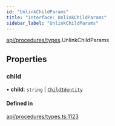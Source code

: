 ```yaml
---
id: "UnlinkChildParams"
title: "Interface: UnlinkChildParams"
sidebar_label: "UnlinkChildParams"
---
```


[api/procedures/types](../../../../../modules/API/Procedures/Types/Types.md).UnlinkChildParams

## Properties

### child

• **child**: `string` \| [`ChildIdentity`](../../../../../classes/API/Entities/Identity/ChildIdentity/ChildIdentity.md)

#### Defined in

[api/procedures/types.ts:1123](https://github.com/PolymeshAssociation/polymesh-sdk/blob/d4e2c127f/src/api/procedures/types.ts#L1123)
